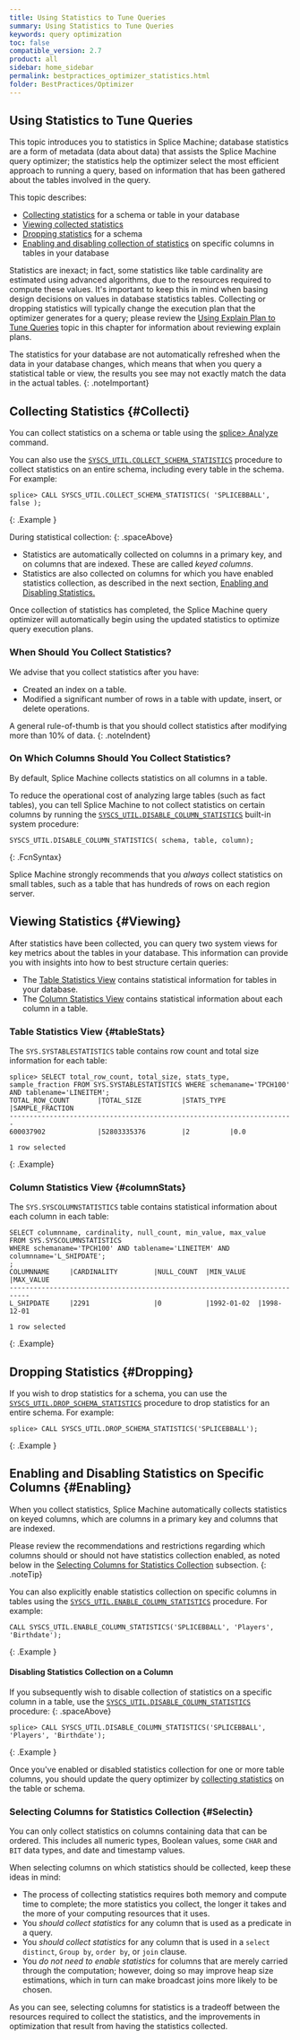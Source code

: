 ```yaml
---
title: Using Statistics to Tune Queries
summary: Using Statistics to Tune Queries
keywords: query optimization
toc: false
compatible_version: 2.7
product: all
sidebar: home_sidebar
permalink: bestpractices_optimizer_statistics.html
folder: BestPractices/Optimizer
---
```

<section>
<div class="TopicContent" data-swiftype-index="true" markdown="1">

# Using Statistics to Tune Queries

This topic introduces you to statistics in Splice Machine; database statistics are a form of metadata (data about data)
that assists the Splice Machine query optimizer; the statistics help the optimizer select the most efficient approach to running a query, based on information that has been gathered about the tables involved in the query.

This topic describes:

* [Collecting statistics](#Collecti) for a schema or table in your
  database
* [Viewing collected statistics](#Viewing)
* [Dropping statistics](#Dropping) for a schema
* [Enabling and disabling collection of statistics](#Enabling) on specific
  columns in tables in your database

Statistics are inexact; in fact, some statistics like table cardinality are estimated using advanced algorithms, due to the resources required to compute these values. It's important to keep this in mind when basing design decisions on values in database statistics tables. Collecting or dropping statistics will typically change the execution plan that the optimizer generates for a query; please review the [Using Explain Plan to Tune Queries](#bestpractices_optimizer_explain.html) topic in this chapter for information about reviewing explain plans.

The statistics for your database are not automatically refreshed when the data in your database changes, which means that when you query a statistical table or view, the results you see may not exactly match the data in the actual tables.
{: .noteImportant}

## Collecting Statistics   {#Collecti}

You can collect statistics on a schema or table using the [<span
class="AppFontCustCode">splice&gt; Analyze</span>](cmdlineref_analyze.html)
command.

You can also use the
[`SYSCS_UTIL.COLLECT_SCHEMA_STATISTICS`](sqlref_sysprocs_collectschemastats.html)
procedure to collect statistics on an entire schema, including every
table in the schema. For example:

```
splice> CALL SYSCS_UTIL.COLLECT_SCHEMA_STATISTICS( 'SPLICEBBALL', false );
```
{: .Example }

During statistical collection:
{: .spaceAbove}

* Statistics are automatically collected on columns in a primary key,
  and on columns that are indexed. These are called *keyed columns*.
* Statistics are also collected on columns for which you have enabled
  statistics collection, as described in the next section, [Enabling and
  Disabling Statistics.](#Enabling)

Once collection of statistics has completed, the Splice Machine query
optimizer will automatically begin using the updated statistics to
optimize query execution plans.

### When Should You Collect Statistics?

We advise that you collect statistics after you have:

* Created an index on a table.
* Modified a significant number of rows in a table with update, insert,
  or delete operations.

A general rule-of-thumb is that you should collect statistics after
modifying more than 10% of data.
{: .noteIndent}

### On Which Columns Should You Collect Statistics?

By default, Splice Machine collects statistics on all columns in a
table.

To reduce the operational cost of analyzing large tables (such as fact
tables), you can tell Splice Machine to not collect statistics on
certain columns by running the
[`SYSCS_UTIL.DISABLE_COLUMN_STATISTICS`](sqlref_sysprocs_disablecolumnstats.html) built-in
system procedure:

```
SYSCS_UTIL.DISABLE_COLUMN_STATISTICS( schema, table, column);
```
{: .FcnSyntax}

Splice Machine strongly recommends that you *always* collect statistics
on small tables, such as a table that has hundreds of rows on each
region server.

## Viewing Statistics  {#Viewing}

After statistics have been collected, you can query two system views for key metrics about the tables in your database. This information can provide you with insights into how to best structure certain queries:

* The [Table Statistics View](#tableStats) contains statistical information for tables in your database.
* The [Column Statistics View](#columnStats) contains statistical information about each column in a table.

### Table Statistics View  {#tableStats}

The `SYS.SYSTABLESTATISTICS` table contains row count and total size information for each table:

```
splice> SELECT total_row_count, total_size, stats_type, sample_fraction FROM SYS.SYSTABLESTATISTICS WHERE schemaname='TPCH100' AND tablename='LINEITEM';
TOTAL_ROW_COUNT       |TOTAL_SIZE          |STATS_TYPE |SAMPLE_FRACTION
-----------------------------------------------------------------------
600037902             |52803335376         |2          |0.0

1 row selected
```
{: .Example}

### Column Statistics View  {#columnStats}

The `SYS.SYSCOLUMNSTATISTICS` table contains statistical information about each column in each table:

```
SELECT columnname, cardinality, null_count, min_value, max_value
FROM SYS.SYSCOLUMNSTATISTICS
WHERE schemaname='TPCH100' AND tablename='LINEITEM' AND columnname='L_SHIPDATE';
;
COLUMNNAME     |CARDINALITY         |NULL_COUNT  |MIN_VALUE   |MAX_VALUE
---------------------------------------------------------------------------
L_SHIPDATE     |2291                |0           |1992-01-02  |1998-12-01

1 row selected
```
{: .Example}


## Dropping Statistics   {#Dropping}

If you wish to drop statistics for a schema, you can use
the
[`SYSCS_UTIL.DROP_SCHEMA_STATISTICS`](sqlref_sysprocs_dropschemastats.html)
procedure to drop statistics for an entire schema. For example:

```
splice> CALL SYSCS_UTIL.DROP_SCHEMA_STATISTICS('SPLICEBBALL');
```
{: .Example }

## Enabling and Disabling Statistics on Specific Columns   {#Enabling}

When you collect statistics, Splice Machine automatically collects
statistics on keyed columns, which are columns in a primary key and
columns that are indexed.

Please review the recommendations and restrictions regarding which
columns should or should not have statistics collection enabled, as
noted below in the [Selecting Columns for Statistics
Collection](#Selectin) subsection.
{: .noteTip}

You can also explicitly enable statistics collection on specific columns
in tables using the
[`SYSCS_UTIL.ENABLE_COLUMN_STATISTICS`](sqlref_sysprocs_enablecolumnstats.html)
procedure. For example:

```
CALL SYSCS_UTIL.ENABLE_COLUMN_STATISTICS('SPLICEBBALL', 'Players', 'Birthdate');
```
{: .Example }

#### Disabling Statistics Collection on a Column

If you subsequently wish to disable collection of statistics on a
specific column in a table, use the
[`SYSCS_UTIL.DISABLE_COLUMN_STATISTICS`](sqlref_sysprocs_disablecolumnstats.html)
procedure:
{: .spaceAbove}

```
splice> CALL SYSCS_UTIL.DISABLE_COLUMN_STATISTICS('SPLICEBBALL', 'Players', 'Birthdate');
```
{: .Example }

Once you've enabled or disabled statistics collection for one or more
table columns, you should update the query optimizer by [collecting
statistics](#Collecti) on the table or schema.

### Selecting Columns for Statistics Collection   {#Selectin}

You can only collect statistics on columns containing data that can be
ordered. This includes all numeric types, Boolean values, some
`CHAR` and `BIT` data types, and date and timestamp values.

When selecting columns on which statistics should be collected, keep
these ideas in mind:

* The process of collecting statistics requires both memory and compute
  time to complete; the more statistics you collect, the longer it takes
  and the more of your computing resources that it uses.
* You *should collect statistics* for any column that is used as a
  predicate in a query.
* You *should collect statistics* for any column that is used in a
  `select distinct`, `Group by`, `order by`, or `join` clause.
* You *do not need to enable statistics* for columns that are merely
  carried through the computation; however, doing so may improve heap
  size estimations, which in turn can make broadcast joins more likely
  to be chosen.

As you can see, selecting columns for statistics is a tradeoff between
the resources required to collect the statistics, and the improvements
in optimization that result from having the statistics collected.

</div>
</section>
